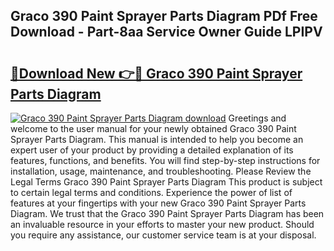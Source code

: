 ## Graco 390 Paint Sprayer Parts Diagram PDf Free Download - Part-8aa Service Owner Guide LPIPV

# <h2><a href="http://dfoysi.blite.top/?on=Graco+390+Paint+Sprayer+Parts+Diagram">🔗Download New 👉🔴 Graco 390 Paint Sprayer Parts Diagram</a></h2>

[![Graco 390 Paint Sprayer Parts Diagram download](https://i.imgur.com/lujVjoI.png)](http://dfoysi.blite.top/?on=Graco+390+Paint+Sprayer+Parts+Diagram)
Greetings and welcome to the user manual for your newly obtained Graco 390 Paint Sprayer Parts Diagram. This manual is intended to help you become an expert user of your product by providing a detailed explanation of its features, functions, and benefits. You will find step-by-step instructions for installation, usage, maintenance, and troubleshooting. Please Review the Legal Terms Graco 390 Paint Sprayer Parts Diagram This product is subject to certain legal terms and conditions. Experience the power of list of features at your fingertips with your new Graco 390 Paint Sprayer Parts Diagram. We trust that the Graco 390 Paint Sprayer Parts Diagram has been an invaluable resource in your efforts to master your new product. Should you require any assistance, our customer service team is at your disposal.
